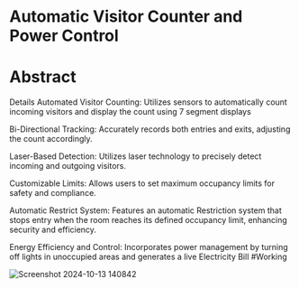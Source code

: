 # Automatic Visitor Counter and Power Control
# Abstract
Details
Automated Visitor Counting: Utilizes sensors to automatically count incoming visitors and display the count using 7 segment displays

Bi-Directional Tracking: Accurately records both entries and exits, adjusting the count accordingly.

Laser-Based Detection: Utilizes laser technology to precisely detect incoming and outgoing visitors.

Customizable Limits: Allows users to set maximum occupancy limits for safety and compliance.

Automatic Restrict System: Features an automatic Restriction system that stops entry when the room reaches its defined occupancy limit, enhancing security and efficiency.

Energy Efficiency and Control: Incorporates power management by turning off lights in unoccupied areas and generates a live Electricity Bill
#Working

![Screenshot 2024-10-13 140842](https://github.com/user-attachments/assets/a8a979b5-f2a4-4427-9f72-84dc291ae338)

